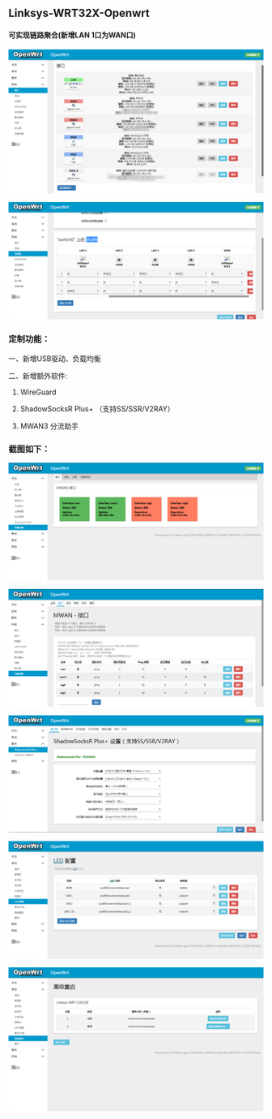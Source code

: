 ## Linksys-WRT32X-Openwrt  

#### 可实现链路聚合(新增LAN 1口为WAN口)  

![Image text](https://github.com/Einic/Linksys-WRT32X-Openwrt/blob/master/img/interface.png)  

![Image text](https://github.com/Einic/Linksys-WRT32X-Openwrt/blob/master/img/vlan2.png)  

### 定制功能：  

一、新增USB驱动、负载均衡

二、新增额外软件:  

   1) WireGuard  

   2) ShadowSocksR Plus+ （支持SS/SSR/V2RAY）  
   
   3) MWAN3 分流助手

### 截图如下：  

![Image text](https://github.com/Einic/Linksys-WRT32X-Openwrt/blob/master/img/slb-status.png)  

![Image text](https://github.com/Einic/Linksys-WRT32X-Openwrt/blob/master/img/slb-setting.png)  

![Image text](https://github.com/Einic/Linksys-WRT32X-Openwrt/blob/master/img/ssr-plus++.png)  

![Image text](https://github.com/Einic/Linksys-WRT32X-Openwrt/blob/master/img/usb.png) 

![Image text](https://github.com/Einic/Linksys-WRT32X-Openwrt/blob/master/img/reboot.png)  





